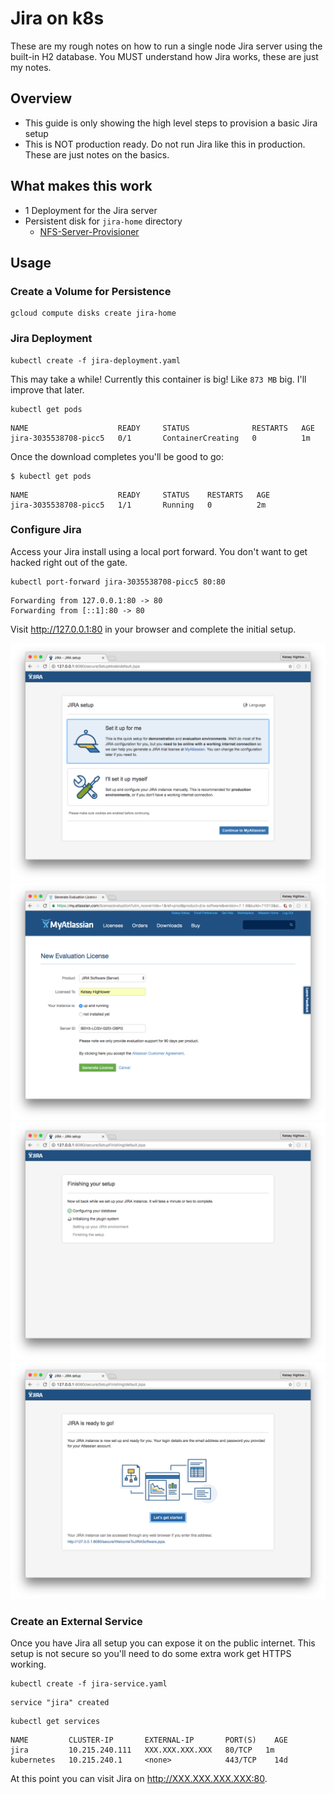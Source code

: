 # Jira on k8s

These are my rough notes on how to run a single node Jira server using the built-in H2 database. You MUST understand how Jira works, these are just my notes.

## Overview

- This guide is only showing the high level steps to provision a basic Jira setup
- This is NOT production ready. Do not run Jira like this in production. These are just notes on the basics.

## What makes this work

- 1 Deployment for the Jira server
- Persistent disk for `jira-home` directory
  * [NFS-Server-Provisioner](https://github.com/bruhsb/k8s-codes/tree/master/nfs-server-provisioner)

## Usage

### Create a Volume for Persistence

```
gcloud compute disks create jira-home
```

### Jira Deployment

```
kubectl create -f jira-deployment.yaml
```

This may take a while! Currently this container is big! Like `873 MB` big. I'll improve that later.

```
kubectl get pods
```
```
NAME                    READY     STATUS              RESTARTS   AGE
jira-3035538708-picc5   0/1       ContainerCreating   0          1m
```

Once the download completes you'll be good to go:

```
$ kubectl get pods
```
```
NAME                    READY     STATUS    RESTARTS   AGE
jira-3035538708-picc5   1/1       Running   0          2m
```

### Configure Jira

Access your Jira install using a local port forward. You don't want to get hacked right out of the gate.

```
kubectl port-forward jira-3035538708-picc5 80:80
```
```
Forwarding from 127.0.0.1:80 -> 80
Forwarding from [::1]:80 -> 80
```

Visit http://127.0.0.1:80 in your browser and complete the initial setup.

![Jira Setup](images/jira-1.png)
![Jira Setup](images/jira-2.png)
![Jira Setup](images/jira-3.png)
![Jira Setup](images/jira-4.png)

### Create an External Service

Once you have Jira all setup you can expose it on the public internet. This setup is not secure so you'll need to do some extra work get HTTPS working.

```
kubectl create -f jira-service.yaml
```

```
service "jira" created
```

```
kubectl get services
```
```
NAME         CLUSTER-IP       EXTERNAL-IP       PORT(S)    AGE
jira         10.215.240.111   XXX.XXX.XXX.XXX   80/TCP   1m
kubernetes   10.215.240.1     <none>            443/TCP    14d
```

At this point you can visit Jira on http://XXX.XXX.XXX.XXX:80.
